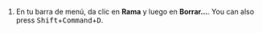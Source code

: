 1. En tu barra de menú, da clic en **Rama** y luego en **Borrar...**. You can also press <kbd>Shift</kbd>+<kbd>Command</kbd>+<kbd>D</kbd>.
